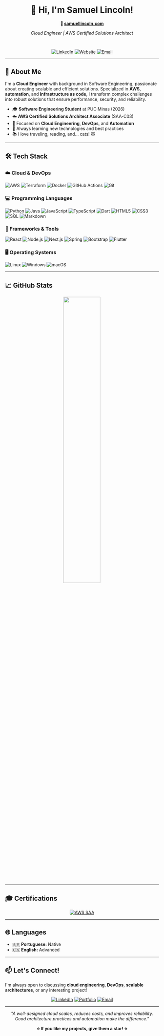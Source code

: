 <div align="center">

# 👋 Hi, I'm Samuel Lincoln!

**🔗 [samuellincoln.com](https://samuellincoln.com)**

*Cloud Engineer | AWS Certified Solutions Architect*

<br>


[![LinkedIn](https://img.shields.io/badge/LinkedIn-0077B5?style=for-the-badge&logo=linkedin&logoColor=white)](https://www.linkedin.com/in/samuel-gomes-213429209/)
[![Website](https://img.shields.io/badge/Website-FF7139?style=for-the-badge&logo=Firefox-Browser&logoColor=white)](https://samuellincoln.com)
[![Email](https://img.shields.io/badge/Email-D14836?style=for-the-badge&logo=gmail&logoColor=white)](mailto:samuelincoln1@gmail.com)

</div>

---

## 🚀 About Me

I'm a **Cloud Engineer** with background in Software Engineering, passionate about creating scalable and efficient solutions. Specialized in **AWS**, **automation**, and **infrastructure as code**, I transform complex challenges into robust solutions that ensure performance, security, and reliability.

- 🎓 **Software Engineering Student** at PUC Minas (2026)
- ☁️ **AWS Certified Solutions Architect Associate** (SAA-C03)
- 🔧 Focused on **Cloud Engineering**, **DevOps**, and **Automation**
- 🌱 Always learning new technologies and best practices
- 📚 I love traveling, reading, and... cats! 🐱

---

## 🛠️ Tech Stack

### ☁️ Cloud & DevOps
![AWS](https://img.shields.io/badge/AWS-232F3E?style=flat-square&logo=amazon-aws&logoColor=white)
![Terraform](https://img.shields.io/badge/Terraform-623CE4?style=flat-square&logo=terraform&logoColor=white)
![Docker](https://img.shields.io/badge/Docker-2496ED?style=flat-square&logo=docker&logoColor=white)
![GitHub Actions](https://img.shields.io/badge/GitHub_Actions-2088FF?style=flat-square&logo=github-actions&logoColor=white)
![Git](https://img.shields.io/badge/Git-F05032?style=flat-square&logo=git&logoColor=white)

### 💻 Programming Languages
![Python](https://img.shields.io/badge/Python-3776AB?style=flat-square&logo=python&logoColor=white)
![Java](https://img.shields.io/badge/Java-ED8B00?style=flat-square&logo=java&logoColor=white)
![JavaScript](https://img.shields.io/badge/JavaScript-F7DF1E?style=flat-square&logo=javascript&logoColor=black)
![TypeScript](https://img.shields.io/badge/TypeScript-007ACC?style=flat-square&logo=typescript&logoColor=white)
![Dart](https://img.shields.io/badge/Dart-0175C2?style=flat-square&logo=dart&logoColor=white)
![HTML5](https://img.shields.io/badge/HTML5-E34F26?style=flat-square&logo=html5&logoColor=white)
![CSS3](https://img.shields.io/badge/CSS3-1572B6?style=flat-square&logo=css3&logoColor=white)
![SQL](https://img.shields.io/badge/SQL-4479A1?style=flat-square&logo=postgresql&logoColor=white)
![Markdown](https://img.shields.io/badge/Markdown-000000?style=flat-square&logo=markdown&logoColor=white)

### 🔧 Frameworks & Tools
![React](https://img.shields.io/badge/React-61DAFB?style=flat-square&logo=react&logoColor=black)
![Node.js](https://img.shields.io/badge/Node.js-339933?style=flat-square&logo=node.js&logoColor=white)
![Next.js](https://img.shields.io/badge/Next.js-000000?style=flat-square&logo=next.js&logoColor=white)
![Spring](https://img.shields.io/badge/Spring-6DB33F?style=flat-square&logo=spring&logoColor=white)
![Bootstrap](https://img.shields.io/badge/Bootstrap-7952B3?style=flat-square&logo=bootstrap&logoColor=white)
![Flutter](https://img.shields.io/badge/Flutter-02569B?style=flat-square&logo=flutter&logoColor=white)

### 🖥️ Operating Systems
![Linux](https://img.shields.io/badge/Linux-FCC624?style=flat-square&logo=linux&logoColor=black)
![Windows](https://img.shields.io/badge/Windows-0078D6?style=flat-square&logo=windows&logoColor=white)
![macOS](https://img.shields.io/badge/macOS-000000?style=flat-square&logo=apple&logoColor=white)

---

## 📈 GitHub Stats

<div align="center">

<img width="49%" src="https://github-readme-stats.vercel.app/api?username=samuelincoln1&show_icons=true&theme=tokyonight&hide_border=true" />

</div>

---

## 🎓 Certifications

<div align="center">

[![AWS SAA](https://img.shields.io/badge/AWS-Solutions_Architect_Associate-FF9900?style=for-the-badge&logo=amazon-aws&logoColor=white)](https://www.credly.com/badges/5d8faef4-05ba-48e6-85a9-070ff8e3f201/public_url)

</div>

---

## 🌐 Languages

- 🇧🇷 **Portuguese:** Native
- 🇺🇸 **English:** Advanced

---

## 📫 Let's Connect!

I'm always open to discussing **cloud engineering**, **DevOps**, **scalable architectures**, or any interesting project!

<div align="center">

[![LinkedIn](https://img.shields.io/badge/LinkedIn-0077B5?style=for-the-badge&logo=linkedin&logoColor=white)](https://www.linkedin.com/in/samuel-gomes-213429209/)
[![Portfolio](https://img.shields.io/badge/Portfolio-000000?style=for-the-badge&logo=About.me&logoColor=white)](https://samuellincoln.com)
[![Email](https://img.shields.io/badge/Email-D14836?style=for-the-badge&logo=gmail&logoColor=white)](mailto:samuelincoln1@gmail.com)

</div>

---

<div align="center">

*"A well-designed cloud scales, reduces costs, and improves reliability. Good architecture practices and automation make the difference."*

**⭐ If you like my projects, give them a star! ⭐**

</div>
